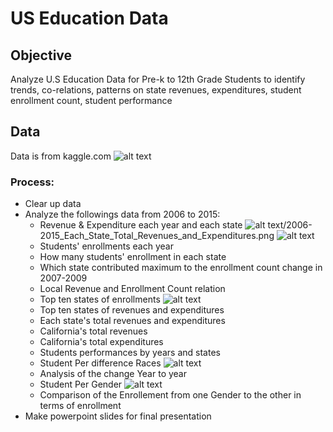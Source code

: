 # US Education Data

## Objective
Analyze U.S Education Data for Pre-k to 12th Grade Students to identify trends, co-relations, patterns on state revenues, expenditures, student enrollment count, student performance


## Data
Data is from kaggle.com 
![alt text](https://www.kaggle.com/noriuk/us-education-datasets-unification-project)

### Process: 
* Clear up data
* Analyze the followings data from 2006 to 2015:
   * Revenue & Expenditure each year and each state
  ![alt text](https://github.com/sipaju2/PROJECT1/blob/master/Data%20Analysis)/2006-2015_Each_State_Total_Revenues_and_Expenditures.png
  ![alt text](https://github.com/sipaju2/PROJECT1/blob/master/Data%20Analysis/2006-2015_Each_State_Total_Revenues_and_Expenditures.png)
   * Students' enrollments each year
   * How many students' enrollment in each state
   * Which state contributed maximum to the enrollment count change in 2007-2009
   * Local Revenue and Enrollment Count relation
   * Top ten states of enrollments 
![alt text](https://github.com/sipaju2/PROJECT1/blob/master/Data%20Analysis/Student%20Enrollments.png)
   * Top ten states of revenues and expenditures
   * Each state's total revenues and expenditures
   * California's total revenues
   * California's total expenditures
   * Students performances by years and states
   * Student Per difference Races
   ![alt text](https://github.com/sipaju2/PROJECT1/blob/master/Data%20Analysis/Race_differences.png)
   * Analysis of the change Year to year
   * Student Per Gender
   ![alt text](https://github.com/sipaju2/PROJECT1/blob/master/Data%20Analysis/sex_differences.png)
   * Comparison of the Enrollement from one Gender to the other in terms of enrollment
 * Make powerpoint slides for final presentation



